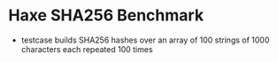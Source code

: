 # Haxe SHA256 Benchmark

* testcase builds SHA256 hashes over an array of 100 strings of 1000 characters each repeated 100 times
